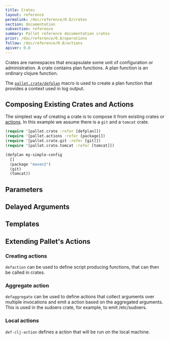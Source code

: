 ```yaml
---
title: Crates
layout: reference
permalink: /doc/reference/0.8/crates
section: documentation
subsection: reference
summary: Pallet reference documentation crates
prior: /doc/reference/0.8/operations
follow: /doc/reference/0.8/actions
apiver: 0.8
---
```


Crates are namespaces that encapsulate some unit of configuration or
administration. A crate contains plan functions.  A plan function is an ordinary
clojure function.

The [`pallet.crate/defplan`]({{site.baseurl}}/api/0.8/pallet.crate.html#var-defplan) macro is
used to create a plan function that provides a context used in log output.

## Composing Existing Crates and Actions

The simplest way of creating a crate is to compose it from existing crates or
[actions]({{site.baseurl}}/doc/reference/0.8/actions). In this example we assume there is a
`git` and a `tomcat` crate.

``` clojure
(require '[pallet.crate :refer [defplan]])
(require '[pallet.actions :refer [package]])
(require '[pallet.crate.git :refer [git]])
(require '[pallet.crate.tomcat :refer [tomcat]])

(defplan my-simple-config
  []
  (package "maven2")
  (git)
  (tomcat))
```

## Parameters

## Delayed Arguments

## Templates

## Extending Pallet's Actions

### Creating actions
`defaction` can be used to define script producing functions, that can then
be called in crates.

### Aggregate action

`defaggregate` can be used to define actions that collect arguments over
multiple invocations and emit a action based on the aggregated arguments.
This is used in the sudoers crate, for example, to emit /etc/sudoers.

### Local actions
`def-clj-action` defines a action that will be run on the local machine.
